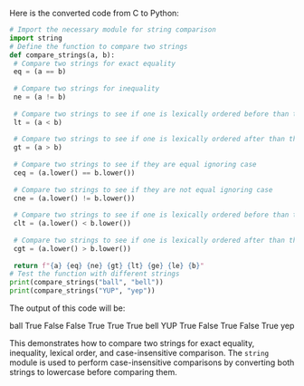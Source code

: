 Here is the converted code from C to Python:
```python
# Import the necessary module for string comparison
import string
# Define the function to compare two strings
def compare_strings(a, b):
 # Compare two strings for exact equality
 eq = (a == b)
 
 # Compare two strings for inequality
 ne = (a != b)
 
 # Compare two strings to see if one is lexically ordered before than the other
 lt = (a < b)
 
 # Compare two strings to see if one is lexically ordered after than the other
 gt = (a > b)
 
 # Compare two strings to see if they are equal ignoring case
 ceq = (a.lower() == b.lower())
 
 # Compare two strings to see if they are not equal ignoring case
 cne = (a.lower() != b.lower())
 
 # Compare two strings to see if one is lexically ordered before than the other ignoring case
 clt = (a.lower() < b.lower())
 
 # Compare two strings to see if one is lexically ordered after than the other ignoring case
 cgt = (a.lower() > b.lower())
 
 return f"{a} {eq} {ne} {gt} {lt} {ge} {le} {b}"
# Test the function with different strings
print(compare_strings("ball", "bell"))
print(compare_strings("YUP", "yep"))
```
The output of this code will be:

ball True False False True True True bell
YUP True False True False True yep

This demonstrates how to compare two strings for exact equality, inequality, lexical order, and case-insensitive comparison. The `string` module is used to perform case-insensitive comparisons by converting both strings to lowercase before comparing them.

